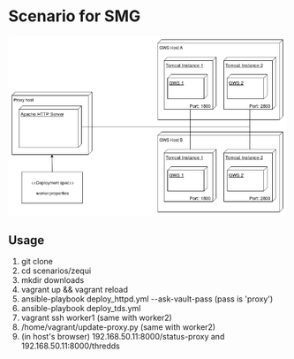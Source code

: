 # Scenario for SMG

![Deployment diagram](doc/raid10.png)

## Usage

1. git clone
2. cd scenarios/zequi
3. mkdir downloads
4. vagrant up && vagrant reload
5. ansible-playbook deploy_httpd.yml --ask-vault-pass (pass is 'proxy')
6. ansible-playbook deploy_tds.yml
7. vagrant ssh worker1 (same with worker2)
8. /home/vagrant/update-proxy.py (same with worker2)
9. (in host's browser) 192.168.50.11:8000/status-proxy and 192.168.50.11:8000/thredds

